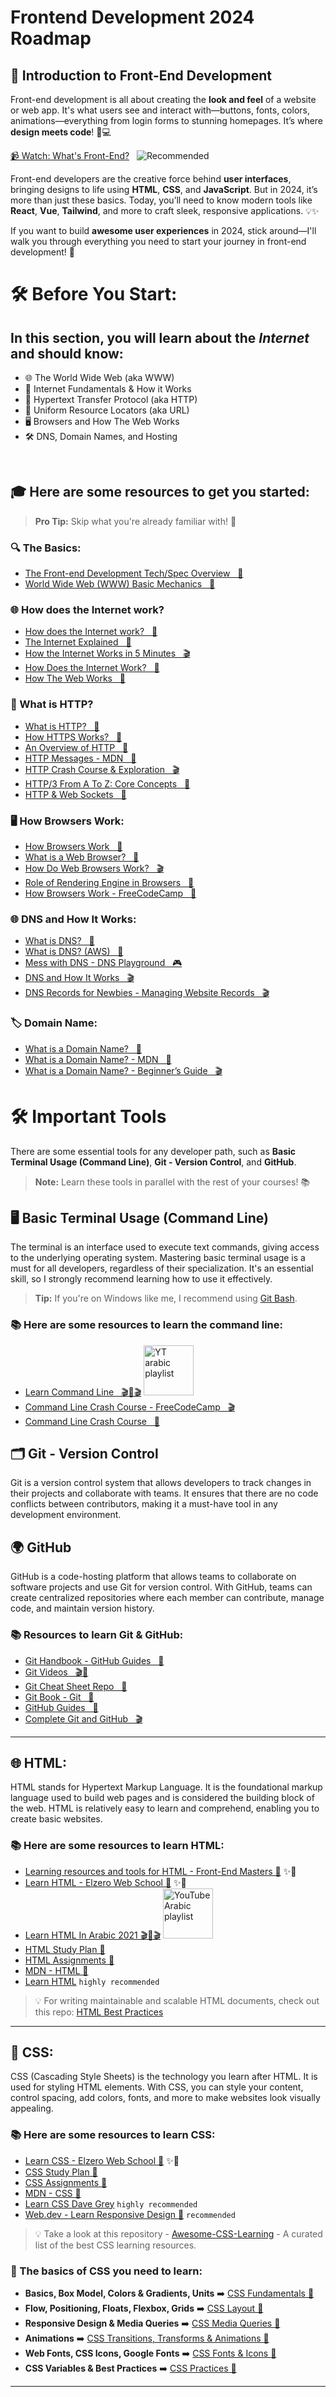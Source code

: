 # Frontend Development 2024 Roadmap

## 🚀 Introduction to Front-End Development

Front-end development is all about creating the **look and feel** of a website or web app. It's what users see and interact with—buttons, fonts, colors, animations—everything from login forms to stunning homepages. It’s where **design meets code**! 🎨💻

[📹 Watch: What's Front-End?](https://youtu.be/WG5ikvJ2TKA?si=Pphst6Y_xQBNuOJb) &nbsp; ![Recommended](https://badgen.net/badge/Recommended/PR/blue)

Front-end developers are the creative force behind **user interfaces**, bringing designs to life using **HTML**, **CSS**, and **JavaScript**. But in 2024, it’s more than just these basics. Today, you’ll need to know modern tools like **React**, **Vue**, **Tailwind**, and more to craft sleek, responsive applications. 💡✨

If you want to build **awesome user experiences** in 2024, stick around—I'll walk you through everything you need to start your journey in front-end development! 🙌


# 🛠️ Before You Start:

## In this section, you will learn about the *Internet* and should know:

- 🌐 The World Wide Web (aka WWW)
- 📡 Internet Fundamentals & How it Works
- 📨 Hypertext Transfer Protocol (aka HTTP)
- 🔗 Uniform Resource Locators (aka URL)
- 🖥️ Browsers and How The Web Works
- 🛠️ DNS, Domain Names, and Hosting

<br />

## 🎓 Here are some resources to get you started:

> **Pro Tip:** Skip what you're already familiar with! 🤝

### 🔍 The Basics:
- [The Front-end Development Tech/Spec Overview &nbsp; 📄](https://frontendmasters.com/guides/learning-roadmap/front-end-development-overview/)
- [World Wide Web (WWW) Basic Mechanics &nbsp; 📄](https://frontendmasters.com/guides/learning-roadmap/www-basic-mechanics/)

### 🌐 How does the Internet work?
- [How does the Internet work? &nbsp; 📄](https://developer.mozilla.org/en-US/docs/Learn/Common_questions/How_does_the_Internet_work)
- [The Internet Explained &nbsp; 📄](https://www.vox.com/2014/6/16/18076282/the-internet)
- [How the Internet Works in 5 Minutes &nbsp; 🎬](https://youtu.be/7_LPdttKXPc)
- [How Does the Internet Work? &nbsp; 📄](https://web.stanford.edu/class/msande91si/www-spr04/readings/week1/InternetWhitepaper.htm)
- [How The Web Works &nbsp; 📄](https://academind.com/tutorials/how-the-web-works)

### 🔗 What is HTTP?
- [What is HTTP? &nbsp; 📄](https://www.cloudflare.com/en-gb/learning/ddos/glossary/hypertext-transfer-protocol-http/)
- [How HTTPS Works? &nbsp; 📄](https://howhttps.works/)
- [An Overview of HTTP &nbsp; 📄](https://developer.mozilla.org/en-US/docs/Web/HTTP/Overview)
- [HTTP Messages - MDN &nbsp; 📄](https://developer.mozilla.org/en-US/docs/Web/HTTP/Messages)
- [HTTP Crash Course & Exploration &nbsp; 🎬](https://youtu.be/iYM2zFP3Zn0)
- [HTTP/3 From A To Z: Core Concepts &nbsp; 📄](https://www.smashingmagazine.com/2021/08/http3-core-concepts-part1/)
- [HTTP & Web Sockets &nbsp; 📄](https://frontendmasters.com/guides/learning-roadmap/http/)

### 🖥️ How Browsers Work:
- [How Browsers Work &nbsp; 📄](https://web.dev/howbrowserswork/)
- [What is a Web Browser? &nbsp; 📄](https://www.mozilla.org/en-US/firefox/browsers/what-is-a-browser/)
- [How Do Web Browsers Work? &nbsp; 🎬](https://www.youtube.com/watch?v=WjDrMKZWCt0)
- [Role of Rendering Engine in Browsers &nbsp; 📄](https://www.browserstack.com/guide/browser-rendering-engine)
- [How Browsers Work - FreeCodeCamp &nbsp; 📄](https://www.freecodecamp.org/news/web-application-security-understanding-the-browser-5305ed2f1dac/)

### 🌐 DNS and How It Works:
- [What is DNS? &nbsp; 📄](https://www.cloudflare.com/learning/dns/what-is-dns/)
- [What is DNS? (AWS) &nbsp; 📄](https://aws.amazon.com/route53/what-is-dns/)
- [Mess with DNS - DNS Playground &nbsp; 🎮](https://messwithdns.net/)
- [DNS and How It Works &nbsp; 🎬](https://youtu.be/Wj0od2ag5sk)
- [DNS Records for Newbies - Managing Website Records &nbsp; 🎬](https://youtu.be/YV5tkQYcvfg)

### 🏷️ Domain Name:
- [What is a Domain Name? &nbsp; 📄](https://www.cloudflare.com/learning/dns/glossary/what-is-a-domain-name/)
- [What is a Domain Name? - MDN &nbsp; 📄](https://developer.mozilla.org/en-US/docs/Learn/Common_questions/Web_mechanics/What_is_a_domain_name)
- [What is a Domain Name? - Beginner’s Guide &nbsp; 🎬](https://youtu.be/Y4cRx19nhJk)



# 🛠️ Important Tools

There are some essential tools for any developer path, such as **Basic Terminal Usage (Command Line)**, **Git - Version Control**, and **GitHub**.

> **Note:** Learn these tools in parallel with the rest of your courses! 📚

## 🖥️ Basic Terminal Usage (Command Line)

The terminal is an interface used to execute text commands, giving access to the underlying operating system. Mastering basic terminal usage is a must for all developers, regardless of their specialization. It's an essential skill, so I strongly recommend learning how to use it effectively.

> **Tip:** If you're on Windows like me, I recommend using [Git Bash](https://git-scm.com/downloads).

### **📚 Here are some resources to learn the command line:**

- [Learn Command Line &nbsp; 🎬📃🎬](https://www.youtube.com/playlist?list=PLDoPjvoNmBAxzNO8ixW83Sf8FnLy_MkUT) <img src="https://img.shields.io/badge/Ar%20Playlist-FF0000?style=for-the-badge&logo=youtube&logoColor=white" alt="YT arabic playlist" width="80" />
- [Command Line Crash Course - FreeCodeCamp &nbsp; 🎬](https://youtu.be/yz7nYlnXLfE)
- [Command Line Crash Course &nbsp; 📄](https://developer.mozilla.org/en-US/docs/Learn/Tools_and_testing/Understanding_client-side_tools/Command_line)

## 🗂️ Git - Version Control

Git is a version control system that allows developers to track changes in their projects and collaborate with teams. It ensures that there are no code conflicts between contributors, making it a must-have tool in any development environment.

## 🌍 GitHub

GitHub is a code-hosting platform that allows teams to collaborate on software projects and use Git for version control. With GitHub, teams can create centralized repositories where each member can contribute, manage code, and maintain version history.

### **📚 Resources to learn Git & GitHub:**

- [Git Handbook - GitHub Guides &nbsp; 📄](https://guides.github.com/introduction/git-handbook/)
- [Git Videos &nbsp; 🎬📃](https://git-scm.com/videos)
- [Git Cheat Sheet Repo &nbsp; 📄](https://github.com/FADL285/git-cheat-sheet)
- [Git Book - Git &nbsp; 📄](https://git-scm.com/book/en/v2)
- [GitHub Guides &nbsp; 📄](https://guides.github.com/activities/hello-world/)
- [Complete Git and GitHub &nbsp; 🎬](https://youtu.be/Q6G-J54vgKc?si=S7N8j5BTCXa_7OCT)

---


## 🌐 HTML:

HTML stands for Hypertext Markup Language. It is the foundational markup language used to build web pages and is considered the building block of the web. HTML is relatively easy to learn and comprehend, enabling you to create basic websites.

### **📚 Here are some resources to learn HTML:**

- [Learning resources and tools for HTML - Front-End Masters 📄](https://frontendmasters.com/guides/learning-roadmap/html/) ✨💫
- [Learn HTML - Elzero Web School 📄](https://elzero.org/learn-html/) ✨💫
- [Learn HTML In Arabic 2021 🎬📃🎬](https://www.youtube.com/playlist?list=PLDoPjvoNmBAw_t_XWUFbBX-c9MafPk9ji) <img src="https://img.shields.io/badge/Ar%20Playlist-FF0000?style=for-the-badge&logo=youtube&logoColor=white" alt="YouTubeArabic playlist" width="80" />
- [HTML Study Plan 📄](https://elzero.org/study/html-2021-study-plan/)
- [HTML Assignments 📄](https://elzero.org/category/assignments/html-assignments/)
- [MDN - HTML 📄](https://developer.mozilla.org/en-US/docs/Learn/HTML)
- [Learn HTML](https://youtu.be/kUMe1FH4CHE?si=t26R0psmNNJARPdS) `highly recommended`

> 💡 For writing maintainable and scalable HTML documents, check out this repo: [HTML Best Practices](https://github.com/hail2u/html-best-practices)

---

## 🎨 CSS:

CSS (Cascading Style Sheets) is the technology you learn after HTML. It is used for styling HTML elements. With CSS, you can style your content, control spacing, add colors, fonts, and more to make websites look visually appealing.

### **📚 Here are some resources to learn CSS:**

- [Learn CSS - Elzero Web School 📄](https://elzero.org/learn-css/) ✨💫
- [CSS Study Plan 📄](https://elzero.org/study/css-2021-study-plan/)
- [CSS Assignments 📄](https://elzero.org/category/assignments/css-assignments/)
- [MDN - CSS 📄](https://developer.mozilla.org/en-US/docs/Learn/CSS)
- [Learn CSS Dave Grey](https://youtu.be/n4R2E7O-Ngo?si=o1x4H-mnpp9GqQTB) `highly recommended`
- [Web.dev - Learn Responsive Design 📄](https://web.dev/learn/design/) `recommended`

> 💡 Take a look at this repository - [Awesome-CSS-Learning](https://github.com/FADL285/Awesome-CSS-Learning) - A curated list of the best CSS learning resources.

### **📝 The basics of CSS you need to learn:**

- **Basics, Box Model, Colors & Gradients, Units** ➡️ [CSS Fundamentals 📄](https://frontendmasters.com/guides/learning-roadmap/css-fundamentals)
- **Flow, Positioning, Floats, Flexbox, Grids** ➡️ [CSS Layout 📄](https://frontendmasters.com/guides/learning-roadmap/css-layout/)
- **Responsive Design & Media Queries** ➡️ [CSS Media Queries 📄](https://frontendmasters.com/guides/learning-roadmap/css-media-queries/)
- **Animations** ➡️ [CSS Transitions, Transforms & Animations 📄](https://frontendmasters.com/guides/learning-roadmap/css-transitions-transforms-animations/)
- **Web Fonts, CSS Icons, Google Fonts** ➡️ [CSS Fonts & Icons 📄](https://frontendmasters.com/guides/learning-roadmap/css-fonts-and-icons/)
- **CSS Variables & Best Practices** ➡️ [CSS Practices 📄](https://frontendmasters.com/guides/learning-roadmap/css-practices/)

---

